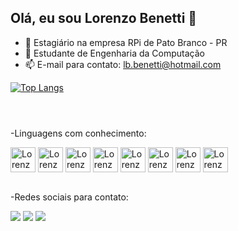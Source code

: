 ## Olá, eu sou Lorenzo Benetti 👋

- 🔭 Estagiário na empresa RPi de Pato Branco - PR
- 🌱 Estudante de Engenharia da Computação
- 📫 E-mail para contato: lb.benetti@hotmail.com

[![Top Langs](https://github-readme-stats.vercel.app/api/top-langs/?username=anuraghazra&layout=donut)](https://github.com/anuraghazra/github-readme-stats)

<header>
  <link rel="stylesheet" type='text/css' href="https://cdn.jsdelivr.net/gh/devicons/devicon@latest/devicon.min.css" />
</header>

-Linguagens com conhecimento: 

<div style="display: inline_block">
  <img align="center" alt= "Lorenzo-C" height="40" width="40" src="https://cdn.jsdelivr.net/gh/devicons/devicon@latest/icons/c/c-original.svg" />
  <img align="center" alt= "Lorenzo-JS" height="40" width="40" src="https://cdn.jsdelivr.net/gh/devicons/devicon@latest/icons/javascript/javascript-plain.svg" />
  <img align="center" alt= "Lorenzo-HTML" height="40" width="40" src="https://cdn.jsdelivr.net/gh/devicons/devicon@latest/icons/html5/html5-original-wordmark.svg" />
  <img align="center" alt= "Lorenzo-JAVA" height="40" width="40" src="https://cdn.jsdelivr.net/gh/devicons/devicon@latest/icons/java/java-original-wordmark.svg" />
  <img align="center" alt= "Lorenzo-REACT" height="40" width="40" src="https://cdn.jsdelivr.net/gh/devicons/devicon@latest/icons/react/react-original-wordmark.svg" />
  <img align="center" alt= "Lorenzo-TS" height="40" width="40" src="https://cdn.jsdelivr.net/gh/devicons/devicon@latest/icons/typescript/typescript-original.svg" />
  <img align="center" alt= "Lorenzo-C" height="40" width="40" src="https://cdn.jsdelivr.net/gh/devicons/devicon@latest/icons/postgresql/postgresql-original-wordmark.svg" />
  <img align="center" alt= "Lorenzo-C" height="40" width="40" src="https://cdn.jsdelivr.net/gh/devicons/devicon@latest/icons/python/python-original.svg" />
</div> <br>

-Redes sociais para contato:
<div> 
  <a href = "https://www.instagram.com/lorenzo_bntti/" target = "_blank"><img src = "https://img.shields.io/badge/Instagram-E4405F?style=for-the-badge&logo=instagram&logoColor=white" target="_blank"></a>
  <a href = "https://www.linkedin.com/in/lorenzo-benetti-371a8728a/" target = "_blank"><img src = "https://img.shields.io/badge/LinkedIn-0077B5?style=for-the-badge&logo=linkedin&logoColor=white" target="_blank"></a>
  <a href = "#" target = "_blank"><img src = "https://img.shields.io/badge/Gmail-D14836?style=for-the-badge&logo=gmail&logoColor=white" target="_blank"></a>
</div>
